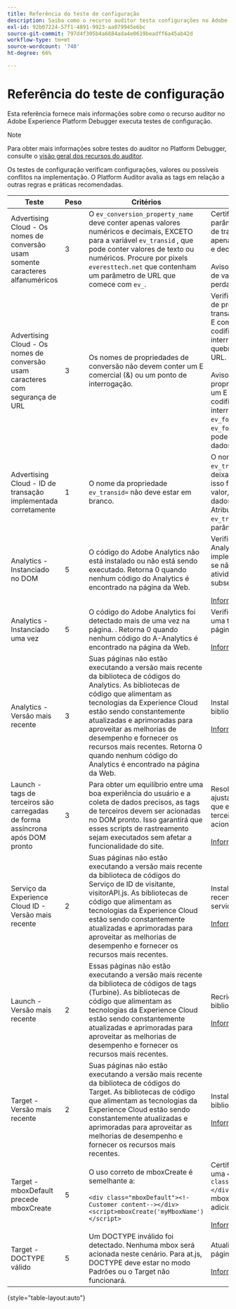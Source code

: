 ```yaml
---
title: Referência do teste de configuração
description: Saiba como o recurso auditor testa configurações no Adobe Experience Platform Debugger.
exl-id: 92b07224-57f1-4891-9923-aa079945e6bc
source-git-commit: 797d4f305b4a6884ada4e0619beadff6a45ab42d
workflow-type: tm+mt
source-wordcount: '740'
ht-degree: 66%

---
```


# Referência do teste de configuração

Esta referência fornece mais informações sobre como o recurso auditor no Adobe Experience Platform Debugger executa testes de configuração.

>[!NOTE]
>
>Para obter mais informações sobre testes do auditor no Platform Debugger, consulte o [visão geral dos recursos do auditor](./overview.md).

Os testes de configuração verificam configurações, valores ou possíveis conflitos na implementação. O Platform Auditor avalia as tags em relação a outras regras e práticas recomendadas.

| Teste | Peso | Critérios | Recomendação |
| --- | --- | --- | --- |
| Advertising Cloud - Os nomes de conversão usam somente caracteres alfanuméricos | 3 | O `ev_conversion_property_name` deve conter apenas valores numéricos e decimais, EXCETO para a variável `ev_transid` , que pode conter valores de texto ou numéricos. Procure por pixels `everesttech.net`   que contenham um parâmetro de URL que comece com  `ev_`. | Certifique-se de que seus parâmetros de propriedade de transação contenham apenas valores numéricos e decimais.<br><br>Aviso:  Qualquer outro tipo de valor pode causar perda de dados. |
| Advertising Cloud - Os nomes de conversão usam caracteres com segurança de URL | 3 | Os nomes de propriedades de conversão não devem conter um E comercial (&amp;) ou um ponto de interrogação. | Verifique se os parâmetros de propriedade de transação não contêm um E comercial (&amp;) não codificado ou um ponto de interrogação. Elas quebram o formato do URL.<br><br>Aviso: Parâmetros de propriedade que contêm um E comercial (&amp;) não codificado ou um ponto de interrogação (por exemplo:  `ev_formComplete?=1` ou  `ev_formComplete&Submit=1`), pode resultar em perda de dados. |
| Advertising Cloud - ID de transação implementada corretamente | 1 | O nome da propriedade  `ev_transid=` não deve estar em branco. | O nome da propriedade  `ev_transid=` não deve ser deixado sem um valor. Se isso for deixado sem um valor, pode haver perda de dados de transação. Atribuir um valor a `ev_transid=` ou remover o parâmetro do pixel. |
| Analytics - Instanciado no DOM | 5 | O código do Adobe Analytics não está instalado ou não está sendo executado. Retorna 0 quando nenhum código do Analytics é encontrado na página da Web. | Verifique se a tag do Analytics está implementada na página e se não está bloqueada por atividades de script subsequentes.<br><br>[Informações adicionais](https://experienceleague.adobe.com/docs/analytics/implementation/home.html?lang=pt-BR) |
| Analytics - Instanciado uma vez | 5 | O código do Adobe Analytics foi detectado mais de uma vez na página. . Retorna 0 quando nenhum código do A-Analytics é encontrado na página da Web. | Verifique se há apenas uma tag do Analytics na página.<br><br>[Informações adicionais](https://experienceleague.adobe.com/docs/analytics/implementation/home.html) |
| Analytics - Versão mais recente | 3 | Suas páginas não estão executando a versão mais recente da biblioteca de códigos do Analytics. As bibliotecas de código que alimentam as tecnologias da Experience Cloud estão sendo constantemente atualizadas e aprimoradas para aproveitar as melhorias de desempenho e fornecer os recursos mais recentes. Retorna 0 quando nenhum código do Analytics é encontrado na página da Web. | Instale a última versão da biblioteca Analytics.<br><br>[Informações adicionais](https://experienceleague.adobe.com/docs/analytics/implementation/appmeasurement-updates.html?lang=pt-BR) |
| Launch - tags de terceiros são carregadas de forma assíncrona após DOM pronto | 3 | Para obter um equilíbrio entre uma boa experiência do usuário e a coleta de dados precisos, as tags de terceiros devem ser acionadas no DOM pronto. Isso garantirá que esses scripts de rastreamento sejam executados sem afetar a funcionalidade do site. | Resolva esse problema ajustando todas as regras que executam pixels de terceiros para serem acionados no DOM Ready.<br><br>[Informações adicionais](../../tags/ui/managing-resources/rules.md) |
| Serviço da Experience Cloud ID - Versão mais recente | 2 | Suas páginas não estão executando a versão mais recente da biblioteca de códigos do Serviço de ID de visitante,  visitorAPI.js. As bibliotecas de código que alimentam as tecnologias da Experience Cloud estão sendo constantemente atualizadas e aprimoradas para aproveitar as melhorias de desempenho e fornecer os recursos mais recentes. | Instale a versão mais recente da biblioteca do serviço de ID de visitante.<br><br>[Informações adicionais](https://experienceleague.adobe.com/docs/id-service/using/id-service-api/library.html) |
| Launch - Versão mais recente | 2 | Essas páginas não estão executando a versão mais recente da biblioteca de códigos de tags (Turbine). As bibliotecas de código que alimentam as tecnologias da Experience Cloud estão sendo constantemente atualizadas e aprimoradas para aproveitar as melhorias de desempenho e fornecer os recursos mais recentes. | Recrie e publique a biblioteca de tags.<br><br>[Informações adicionais](../../tags/quick-start/quick-start.md) |
| Target - Versão mais recente | 2 | Suas páginas não estão executando a versão mais recente da biblioteca de códigos do Target. As bibliotecas de código que alimentam as tecnologias da Experience Cloud estão sendo constantemente atualizadas e aprimoradas para aproveitar as melhorias de desempenho e fornecer os recursos mais recentes. | Instale a última versão da biblioteca Target.<br><br>[Informações adicionais](https://developer.adobe.com/target/implement/client-side/) |
| Target - mboxDefault precede mboxCreate | 5 | O uso correto de  mboxCreate é semelhante a:<br><br> `<div class="mboxDefault"><!-Customer content--></div><script>mboxCreate('myMboxName')</script>` | Certifique-se de incluir uma  `<div class="mboxDefault"></div>` antes de chamar mboxCreate(). O at.js não adicionará um para você.<br><br>[Informações adicionais](https://developer.adobe.com/target/implement/client-side/) |
| Target - DOCTYPE válido | 5 | Um DOCTYPE inválido foi detectado. Nenhuma mbox será acionada neste cenário.  Para at.js, DOCTYPE deve estar no modo Padrões ou o Target não funcionará. | Atualize o DOCTYPE na página.<br><br>[Informações adicionais](https://developer.adobe.com/target/implement/client-side/atjs/target-atjs-faq/) |

{style=&quot;table-layout:auto&quot;}

